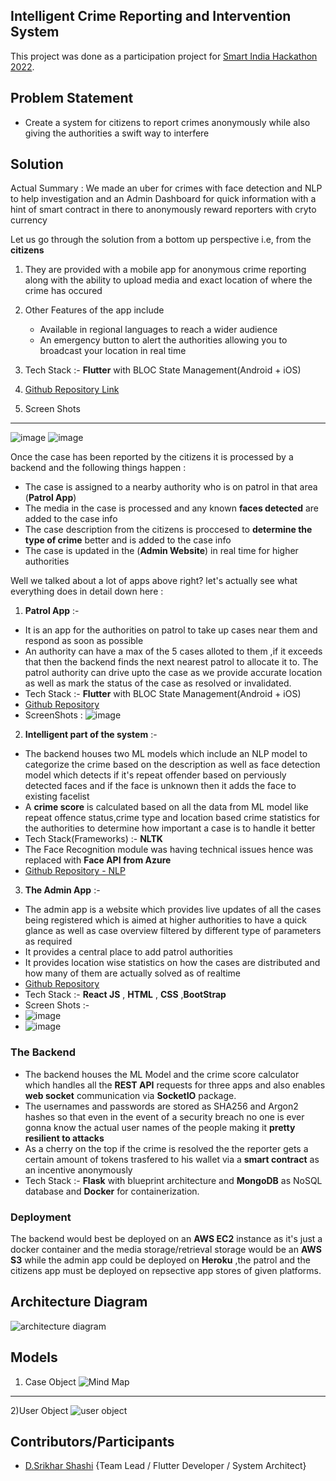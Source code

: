 ## Intelligent Crime Reporting and Intervention System 
This project was done as a participation project for [Smart India Hackathon 2022](sih.gov.in).

## Problem Statement
- Create a system for citizens to report crimes anonymously while also giving the authorities a swift way to interfere

## Solution

Actual Summary : We made an uber for crimes with face detection and NLP to help investigation and an Admin Dashboard for quick information with a hint of smart contract in there to anonymously reward reporters with cryto currency

Let us go through the solution from a bottom up perspective i.e, from the **citizens**
1) They are provided with a mobile app for anonymous crime reporting along with the ability to upload media and exact location of where the crime has occured 

2) Other Features of the app include
    - Available in regional languages to reach a wider audience 
    - An emergency button to alert the authorities allowing you to broadcast your location in real time
 3) Tech Stack :- **Flutter** with BLOC State Management(Android + iOS) 
 
 4) [Github Repository Link](https://github.com/srikharshashi/citizensapp)
 
 
 5) Screen Shots
 ---
![image](https://user-images.githubusercontent.com/37980605/179389499-5d3868db-8136-41ef-b578-35c872375798.png)
![image](https://user-images.githubusercontent.com/37980605/179388819-7b761657-32ad-4fe4-adda-9faf583c13f1.png)


Once the case has been reported by the citizens it is processed by a backend and the following things happen :
- The case is assigned to a nearby authority who is on patrol in that area (**Patrol App**) 
- The media in the case is processed and any known **faces detected** are added to the case info
- The case description from the citizens is proccesed to **determine the type of crime** better and is added to the case info
- The case is updated in the (**Admin Website**) in real time for higher authorities   

 
Well we talked about a lot of apps above right? let's actually see what everything does in detail down here :

1) **Patrol App** :-
- It is an app for the authorities on patrol to take up cases near them and respond as soon as possible 
- An authority can have a max of the 5 cases alloted to them ,if it exceeds that then the backend finds the next nearest patrol to allocate it to. The patrol authority can drive upto the case as we provide accurate location as well as mark the status of the case as resolved or invalidated.
- Tech Stack :- **Flutter** with BLOC State Management(Android + iOS)  
- [Github Repository](https://github.com/srikharshashi/authoritiesapp)
- ScreenShots : 
![image](https://user-images.githubusercontent.com/37980605/179401316-591297c9-1773-4e96-8bca-0fcae204897d.png)


2) **Intelligent part of the system** :-
- The backend houses two ML models which include an NLP model to categorize the crime based on the description as well as face detection model which detects if it's repeat offender based on perviously detected faces and if the face is unknown then it adds the face to existing facelist 
- A **crime score** is calculated based on all the data from ML model like repeat offence status,crime type and location based crime statistics for the authorities to determine how important a case is to handle it better 
- Tech Stack(Frameworks) :- **NLTK** 
- The Face Recognition module was having technical issues hence was replaced with **Face API from Azure**
- [Github Repository - NLP]()


3) **The Admin App** :-
- The admin app is a website which provides live updates of all the cases being registered which is aimed at higher authorities to have a quick glance as well as case overview filtered by different type of parameters as required 
- It provides a central place to add patrol authorities 
- It provides location wise statistics on how the cases are distributed and how many of them are actually solved as of realtime
- [Github Repository](https://github.com/sravangvm/Sih-Admin)
- Tech Stack :- **React JS** , **HTML** , **CSS** ,**BootStrap**
- Screen Shots :-  
- ![image](https://user-images.githubusercontent.com/37980605/179401400-f43d381a-1357-433e-b371-495ad2a53cf4.png)
- ![image](https://user-images.githubusercontent.com/37980605/179401365-619f6c00-fed0-453d-b3f9-f45c0d1d641c.png)


###  The Backend
- The backend houses the ML Model and the crime score calculator which handles all the **REST API** requests for three apps and also enables **web socket** communication via **SocketIO** package.
- The usernames and passwords are stored as SHA256 and Argon2 hashes so that even in the event of a security breach no one is ever gonna know the actual user names of the people making it **pretty resilient to attacks** 
- As a cherry on the top if the crime is resolved the the reporter gets a certain amount of tokens trasfered to his wallet via a **smart contract** as an incentive anonymously
- Tech Stack :- **Flask** with blueprint architecture and **MongoDB** as NoSQL database and **Docker** for containerization.



### Deployment
The backend would best be deployed on an **AWS EC2** instance as it's just a docker container and the media storage/retrieval storage would be an **AWS S3** while the admin app could be deployed on **Heroku** ,the patrol and the citizens app must be deployed on repsective app stores of given platforms. 


## Architecture Diagram

![architecture diagram](https://user-images.githubusercontent.com/37980605/177811524-5eb56862-0ea7-4c6c-8d29-a30cae75da2e.jpg)


## Models 

1) Case Object 
![Mind Map](https://user-images.githubusercontent.com/37980605/177813396-fd94af69-5be0-4a02-b300-897aa2e61a8b.jpg)
---
2)User Object
![user object](https://user-images.githubusercontent.com/37980605/177813683-b99103f5-6ca1-4ef0-9d5b-9144657898af.jpg)

## Contributors/Participants
- [D.Srikhar Shashi](https://github.com/srikharshashi)  {Team Lead / Flutter Developer / System Architect}
